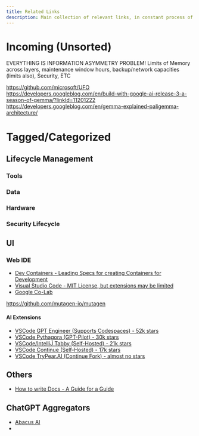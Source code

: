 ```yaml
---
title: Related Links
description: Main collection of relevant links, in constant process of sorting/organization
---
```


# Incoming (Unsorted)

EVERYTHING IS INFORMATION ASYMMETRY PROBLEM! Limits of Memory across layers, maintenance window hours, backup/network capacities (limits also), Security, ETC

https://github.com/microsoft/UFO
https://developers.googleblog.com/en/build-with-google-ai-release-3-a-season-of-gemma/?linkId=11201222
https://developers.googleblog.com/en/gemma-explained-paligemma-architecture/


# Tagged/Categorized


## Lifecycle Management

### Tools

### Data

### Hardware

### Security Lifecycle

## UI

### Web IDE

- [Dev Containers - Leading Specs for creating Containers for Development](https://containers.dev/)
- [Visual Studio Code - MIT License, but extensions may be limited](https://github.com/microsoft/vscode)
- [Google Co-Lab](https://colab.research.google.com/)

https://github.com/mutagen-io/mutagen


#### AI Extensions

- [VSCode GPT Engineer (Supports Codespaces) - 52k stars](https://github.com/gpt-engineer-org/gpt-engineer)
- [VSCode Pythagora (GPT-Pilot) - 30k stars](https://github.com/Pythagora-io/gpt-pilot)
- [VSCode/IntelliJ Tabby (Self-Hosted) - 21k stars](https://github.com/TabbyML/tabby)
- [VSCode Continue (Self-Hosted) - 17k stars](https://github.com/continuedev/continue)
- [VSCode TryPear.AI (Continue Fork) - almost no stars ](https://github.com/trypear)

## Others

- [How to write Docs - A Guide for a Guide](https://diataxis.fr/map/)

## ChatGPT Aggregators

- [Abacus AI](https://chatllm.abacus.ai/ptm)
- 